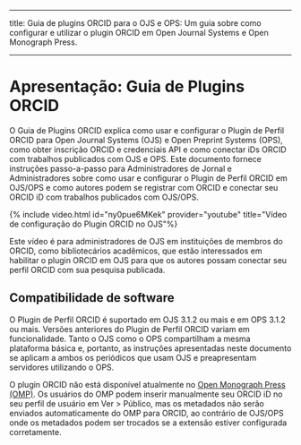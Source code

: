- - -
title: Guia de plugins ORCID para o OJS e OPS: Um guia sobre como configurar e utilizar o plugin ORCID em Open Journal Systems e Open Monograph Press.
- - -

# Apresentação: Guia de Plugins ORCID

O Guia de Plugins ORCID explica como usar e configurar o Plugin de Perfil ORCID para Open Journal Systems (OJS) e Open Preprint Systems (OPS), como obter inscrição ORCID e credenciais API e como conectar iDs ORCID com trabalhos publicados com OJS e OPS. Este documento fornece instruções passo-a-passo para Administradores de Jornal e Administradores sobre como usar e configurar o Plugin de Perfil ORCID em OJS/OPS e como autores podem se registrar com ORCID e conectar seu ORCID iD com trabalhos publicados com OJS/OPS.

{% include video.html id="ny0pue6MKek" provider="youtube" title="Vídeo de configuração do Plugin ORCID no OJS"%}

Este vídeo é para administradores de OJS em instituições de membros do ORCID, como bibliotecários acadêmicos, que estão interessados em habilitar o plugin ORCID em OJS para que os autores possam conectar seu perfil ORCID com sua pesquisa publicada.

## Compatibilidade de software

O Plugin de Perfil ORCID é suportado em OJS 3.1.2 ou mais e em OPS 3.1.2 ou mais. Versões anteriores do Plugin de Perfil ORCID variam em funcionalidade. Tanto o OJS como o OPS compartilham a mesma plataforma básica e, portanto, as instruções apresentadas neste documento se aplicam a ambos os periódicos que usam OJS e preapresentam servidores utilizando o OPS.

O plugin ORCID não está disponível atualmente no [Open Monograph Press (OMP)](https://pkp.sfu.ca/omp/). Os usuários do OMP podem inserir manualmente seu ORCID iD no seu perfil de usuário em Ver > Público, mas os metadados não serão enviados automaticamente do OMP para ORCID, ao contrário de OJS/OPS onde os metadados podem ser trocados se a extensão estiver configurada corretamente.
